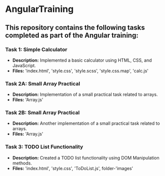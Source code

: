 # AngularTraining  
## This repository contains the following tasks completed as part of the Angular training:  

### Task 1: Simple Calculator  
- **Description:** Implemented a basic calculator using HTML, CSS, and JavaScript.  
- **Files:** 'index.html', 'style.css', 'style.scss', 'style.css.map', 'calc.js'

### Task 2A: Small Array Practical  
- **Description:** Implementation of a small practical task related to arrays.  
- **Files:**  'Array.js'

### Task 2B: Small Array Practical  
- **Description:** Another implementation of a small practical task related to arrays.  
- **Files:**  'Array.js'

### Task 3: TODO List Functionality  
- **Description:** Created a TODO list functionality using DOM Manipulation methods.  
- **Files:**  'index.html', 'style.css', 'ToDoList.js', folder-'images'
